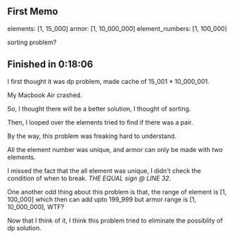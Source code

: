 ## First Memo

elements: [1, 15_000]
armor: [1, 10_000_000]
element_numbers: [1, 100_000]

sorting problem?

## Finished in 0:18:06

I first thought it was dp problem, made cache of 15_001 \* 10_000_001.

My Macbook Air crashed.

So, I thought there will be a better solution, I thought of sorting.

Then, I looped over the elements tried to find if there was a pair.

By the way, this problem was freaking hard to understand.

All the element number was unique, and armor can only be made with _two_ elements.

I missed the fact that the all element was unique, I didn't check the condition of when to break. _THE EQUAL sign @ LINE 32_.

One another odd thing about this problem is that, the range of element is [1, 100_000] which then can add upto 199_999 but armor range is [1, 10_000_000], WTF?

Now that I think of it, I think this problem tried to eliminate the possiblity of dp solution.
